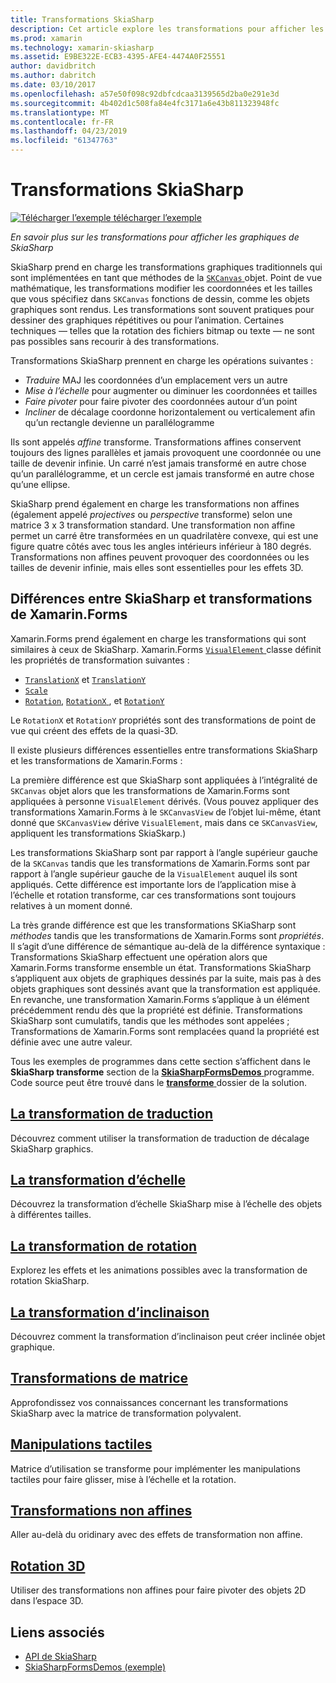 ```yaml
---
title: Transformations SkiaSharp
description: Cet article explore les transformations pour afficher les graphiques de SkiaSharp dans les applications Xamarin.Forms et illustre ceci avec l’exemple de code.
ms.prod: xamarin
ms.technology: xamarin-skiasharp
ms.assetid: E9BE322E-ECB3-4395-AFE4-4474A0F25551
author: davidbritch
ms.author: dabritch
ms.date: 03/10/2017
ms.openlocfilehash: a57e50f098c92dbfcdcaa3139565d2ba0e291e3d
ms.sourcegitcommit: 4b402d1c508fa84e4fc3171a6e43b811323948fc
ms.translationtype: MT
ms.contentlocale: fr-FR
ms.lasthandoff: 04/23/2019
ms.locfileid: "61347763"
---
```

# <a name="skiasharp-transforms"></a>Transformations SkiaSharp

[![Télécharger l’exemple](~/media/shared/download.png) télécharger l’exemple](https://developer.xamarin.com/samples/xamarin-forms/SkiaSharpForms/Demos/)

_En savoir plus sur les transformations pour afficher les graphiques de SkiaSharp_

SkiaSharp prend en charge les transformations graphiques traditionnels qui sont implémentées en tant que méthodes de la [ `SKCanvas` ](xref:SkiaSharp.SKCanvas) objet. Point de vue mathématique, les transformations modifier les coordonnées et les tailles que vous spécifiez dans `SKCanvas` fonctions de dessin, comme les objets graphiques sont rendus. Les transformations sont souvent pratiques pour dessiner des graphiques répétitives ou pour l’animation. Certaines techniques &mdash; telles que la rotation des fichiers bitmap ou texte &mdash; ne sont pas possibles sans recourir à des transformations.

Transformations SkiaSharp prennent en charge les opérations suivantes :

- *Traduire* MAJ les coordonnées d’un emplacement vers un autre
- *Mise à l’échelle* pour augmenter ou diminuer les coordonnées et tailles
- *Faire pivoter* pour faire pivoter des coordonnées autour d’un point
- *Incliner* de décalage coordonne horizontalement ou verticalement afin qu’un rectangle devienne un parallélogramme

Ils sont appelés *affine* transforme. Transformations affines conservent toujours des lignes parallèles et jamais provoquent une coordonnée ou une taille de devenir infinie. Un carré n’est jamais transformé en autre chose qu’un parallélogramme, et un cercle est jamais transformé en autre chose qu’une ellipse.

SkiaSharp prend également en charge les transformations non affines (également appelé *projectives* ou *perspective* transforme) selon une matrice 3 x 3 transformation standard. Une transformation non affine permet un carré être transformées en un quadrilatère convexe, qui est une figure quatre côtés avec tous les angles intérieurs inférieur à 180 degrés. Transformations non affines peuvent provoquer des coordonnées ou les tailles de devenir infinie, mais elles sont essentielles pour les effets 3D.

## <a name="differences-between-skiasharp-and-xamarinforms-transforms"></a>Différences entre SkiaSharp et transformations de Xamarin.Forms

Xamarin.Forms prend également en charge les transformations qui sont similaires à ceux de SkiaSharp. Xamarin.Forms [ `VisualElement` ](xref:Xamarin.Forms.VisualElement) classe définit les propriétés de transformation suivantes :

- [`TranslationX`](xref:Xamarin.Forms.VisualElement.TranslationX) et [`TranslationY`](xref:Xamarin.Forms.VisualElement.TranslationY)
- [`Scale`](xref:Xamarin.Forms.VisualElement.Scale)
- [`Rotation`](xref:Xamarin.Forms.VisualElement.Rotation), [ `RotationX` ](xref:Xamarin.Forms.VisualElement.RotationX), et [`RotationY`](xref:Xamarin.Forms.VisualElement.RotationY)

Le `RotationX` et `RotationY` propriétés sont des transformations de point de vue qui créent des effets de la quasi-3D.

Il existe plusieurs différences essentielles entre transformations SkiaSharp et les transformations de Xamarin.Forms :

La première différence est que SkiaSharp sont appliquées à l’intégralité de `SKCanvas` objet alors que les transformations de Xamarin.Forms sont appliquées à personne `VisualElement` dérivés. (Vous pouvez appliquer des transformations Xamarin.Forms à le `SKCanvasView` de l’objet lui-même, étant donné que `SKCanvasView` dérive `VisualElement`, mais dans ce `SKCanvasView`, appliquent les transformations SkiaSkarp.)

Les transformations SkiaSharp sont par rapport à l’angle supérieur gauche de la `SKCanvas` tandis que les transformations de Xamarin.Forms sont par rapport à l’angle supérieur gauche de la `VisualElement` auquel ils sont appliqués. Cette différence est importante lors de l’application mise à l’échelle et rotation transforme, car ces transformations sont toujours relatives à un moment donné.

La très grande différence est que les transformations SKiaSharp sont *méthodes* tandis que les transformations de Xamarin.Forms sont *propriétés*. Il s’agit d’une différence de sémantique au-delà de la différence syntaxique : Transformations SkiaSharp effectuent une opération alors que Xamarin.Forms transforme ensemble un état. Transformations SkiaSharp s’appliquent aux objets de graphiques dessinés par la suite, mais pas à des objets graphiques sont dessinés avant que la transformation est appliquée. En revanche, une transformation Xamarin.Forms s’applique à un élément précédemment rendu dès que la propriété est définie. Transformations SkiaSharp sont cumulatifs, tandis que les méthodes sont appelées ; Transformations de Xamarin.Forms sont remplacées quand la propriété est définie avec une autre valeur.

Tous les exemples de programmes dans cette section s’affichent dans le **SkiaSharp transforme** section de la [ **SkiaSharpFormsDemos** ](https://developer.xamarin.com/samples/xamarin-forms/SkiaSharpForms/Demos/) programme. Code source peut être trouvé dans le [ **transforme** ](https://github.com/xamarin/xamarin-forms-samples/tree/master/SkiaSharpForms/Demos/Demos/SkiaSharpFormsDemos/Transforms) dossier de la solution.

## <a name="the-translate-transformtranslatemd"></a>[La transformation de traduction](translate.md)

Découvrez comment utiliser la transformation de traduction de décalage SkiaSharp graphics.

## <a name="the-scale-transformscalemd"></a>[La transformation d’échelle](scale.md)

Découvrez la transformation d’échelle SkiaSharp mise à l’échelle des objets à différentes tailles.

## <a name="the-rotate-transformrotatemd"></a>[La transformation de rotation](rotate.md)

Explorez les effets et les animations possibles avec la transformation de rotation SkiaSharp.

## <a name="the-skew-transformskewmd"></a>[La transformation d’inclinaison](skew.md)

Découvrez comment la transformation d’inclinaison peut créer inclinée objet graphique.

## <a name="matrix-transformsmatrixmd"></a>[Transformations de matrice](matrix.md)

Approfondissez vos connaissances concernant les transformations SkiaSharp avec la matrice de transformation polyvalent.

## <a name="touch-manipulationstouchmd"></a>[Manipulations tactiles](touch.md)

Matrice d’utilisation se transforme pour implémenter les manipulations tactiles pour faire glisser, mise à l’échelle et la rotation.

## <a name="non-affine-transformsnon-affinemd"></a>[Transformations non affines](non-affine.md)

Aller au-delà du oridinary avec des effets de transformation non affine.

## <a name="3d-rotation3d-rotationmd"></a>[Rotation 3D](3d-rotation.md)

Utiliser des transformations non affines pour faire pivoter des objets 2D dans l’espace 3D.


## <a name="related-links"></a>Liens associés

- [API de SkiaSharp](https://docs.microsoft.com/dotnet/api/skiasharp)
- [SkiaSharpFormsDemos (exemple)](https://developer.xamarin.com/samples/xamarin-forms/SkiaSharpForms/Demos/)

